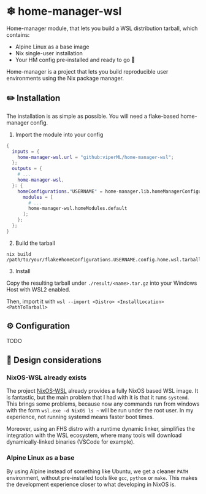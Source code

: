 # ❄ home-manager-wsl

Home-manager module, that lets you build a WSL distribution tarball, which contains:

- Alpine Linux as a base image
- Nix single-user installation
- Your HM config pre-installed and ready to go 🚀

Home-manager is a project that lets you build reproducible user environments using the Nix package manager.

## ✏️ Installation

The installation is as simple as possible. You will need a flake-based home-manager config.

1. Import the module into your config
```nix
{
  inputs = {
    home-manager-wsl.url = "github:viperML/home-manager-wsl";
  };
  outputs = {
    # ...
    home-manager-wsl,
  }: {
    homeConfigurations."USERNAME" = home-manager.lib.homeManagerConfiguration {
      modules = [
        # ...
        home-manager-wsl.homeModules.default
      ];
    };
  };
}
```

2. Build the tarball

```console
nix build /path/to/your/flake#homeConfigurations.USERNAME.config.home.wsl.tarball
```

3. Install

Copy the resulting tarball under `./result/<name>.tar.gz` into your Windows Host with WSL2 enabled.

Then, import it with `wsl --import <Distro> <InstallLocation> <PathToTarball>`


## ⚙️ Configuration

TODO

## 📐 Design considerations

### NixOS-WSL already exists

The project [NixOS-WSL](https://github.com/nix-community/NixOS-WSL) already provides a fully NixOS based WSL image. It is fantastic, but the main problem that I had with it is that it runs `systemd`. This brings some problems, because now any commands run from windows with the form `wsl.exe -d NixOS ls ~` will be run under the root user. In my experience, not running systemd means faster boot times.

Moreover, using an FHS distro with a runtime dynamic linker, simplifies the integration with the WSL ecosystem, where many tools will download dynamically-linked binaries (VSCode for example).


### Alpine Linux as a base

By using Alpine instead of something like Ubuntu, we get a cleaner `PATH` environment, without pre-installed tools like `gcc`, `python` or `make`. This makes the development experience closer to what developing in NixOS is.
